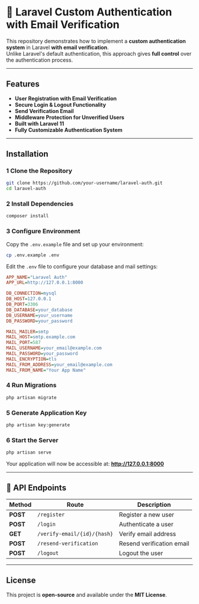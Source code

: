 # 🚀 Laravel Custom Authentication with Email Verification  


This repository demonstrates how to implement a **custom authentication system** in Laravel **with email verification**.  
Unlike Laravel's default authentication, this approach gives **full control** over the authentication process.  

---

##  Features  

- **User Registration with Email Verification**  
- **Secure Login & Logout Functionality**  
- **Send Verification Email**  
- **Middleware Protection for Unverified Users**  
- **Built with Laravel 11**  
- **Fully Customizable Authentication System**  

---

##  Installation  

### 1️ Clone the Repository  
```bash
git clone https://github.com/your-username/laravel-auth.git
cd laravel-auth
```

### 2️ Install Dependencies  
```bash
composer install
```

### 3️ Configure Environment  
Copy the `.env.example` file and set up your environment:  
```bash
cp .env.example .env
```
Edit the `.env` file to configure your database and mail settings:  
```ini
APP_NAME="Laravel Auth"
APP_URL=http://127.0.0.1:8000

DB_CONNECTION=mysql
DB_HOST=127.0.0.1
DB_PORT=3306
DB_DATABASE=your_database
DB_USERNAME=your_username
DB_PASSWORD=your_password

MAIL_MAILER=smtp
MAIL_HOST=smtp.example.com
MAIL_PORT=587
MAIL_USERNAME=your_email@example.com
MAIL_PASSWORD=your_password
MAIL_ENCRYPTION=tls
MAIL_FROM_ADDRESS=your_email@example.com
MAIL_FROM_NAME="Your App Name"
```

### 4️ Run Migrations  
```bash
php artisan migrate
```

### 5️ Generate Application Key  
```bash
php artisan key:generate
```

### 6️ Start the Server  
```bash
php artisan serve
```
Your application will now be accessible at: **http://127.0.0.1:8000**  

---

## 🔑 API Endpoints  

| Method | Route | Description |
|--------|-------|------------|
| **POST** | `/register` | Register a new user |
| **POST** | `/login` | Authenticate a user |
| **GET** | `/verify-email/{id}/{hash}` | Verify email address |
| **POST** | `/resend-verification` | Resend verification email |
| **POST** | `/logout` | Logout the user |

---

##  License  
This project is **open-source** and available under the **MIT License**.  
